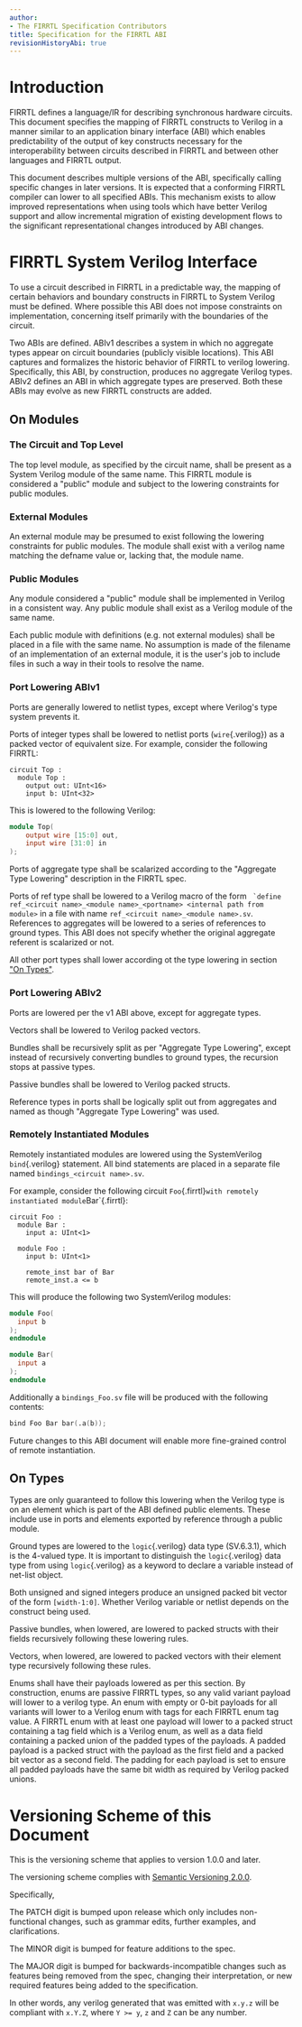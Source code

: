 ```yaml
---
author:
- The FIRRTL Specification Contributors
title: Specification for the FIRRTL ABI
revisionHistoryAbi: true
---
```


# Introduction

FIRRTL defines a language/IR for describing synchronous hardware circuits.  This
document specifies the mapping of FIRRTL constructs to Verilog in a manner
similar to an application binary interface (ABI) which enables predictability of
the output of key constructs necessary for the interoperability between circuits
described in FIRRTL and between other languages and FIRRTL output.

This document describes multiple versions of the ABI, specifically calling
specific changes in later versions.  It is expected that a conforming FIRRTL
compiler can lower to all specified ABIs.  This mechanism exists to allow
improved representations when using tools which have better Verilog support and
allow incremental migration of existing development flows to the significant
representational changes introduced by ABI changes.

# FIRRTL System Verilog Interface

To use a circuit described in FIRRTL in a predictable way, the mapping of certain
behaviors and boundary constructs in FIRRTL to System Verilog must be defined.
Where possible this ABI does not impose constraints on implementation,
concerning itself primarily with the boundaries of the circuit.

Two ABIs are defined.  ABIv1 describes a system in which no aggregate types
appear on circuit boundaries (publicly visible locations).  This ABI captures
and formalizes the historic behavior of FIRRTL to verilog lowering.
Specifically, this ABI, by construction, produces no aggregate Verilog types.
ABIv2 defines an ABI in which aggregate types are preserved.  Both these ABIs
may evolve as new FIRRTL constructs are added.

## On Modules

### The Circuit and Top Level

The top level module, as specified by the circuit name, shall be present as a
System Verilog module of the same name.  This FIRRTL module is considered a
"public" module and subject to the lowering constraints for public modules.

### External Modules

An external module may be presumed to exist following the lowering constraints
for public modules.  The module shall exist with a verilog name matching the
defname value or, lacking that, the module name.

###  Public Modules

Any module considered a "public" module shall be implemented in Verilog in a
consistent way.  Any public module shall exist as a Verilog module of the same
name.

Each public module with definitions (e.g. not external modules) shall be placed
in a file with the same name.  No assumption is made of the filename of an
implementation of an external module, it is the user's job to include files in
such a way in their tools to resolve the name.

### Port Lowering ABIv1

Ports are generally lowered to netlist types, except where Verilog's type system
prevents it.

Ports of integer types shall be lowered to netlist ports (`wire`{.verilog}) as a
packed vector of equivalent size.  For example, consider the following FIRRTL:

```FIRRTL
circuit Top :
  module Top :
    output out: UInt<16>
    input b: UInt<32>
```

This is lowered to the following Verilog:

```verilog
module Top(
    output wire [15:0] out,
    input wire [31:0] in
);
```

Ports of aggregate type shall be scalarized according to the "Aggregate Type
Lowering" description in the FIRRTL spec.

Ports of ref type shall be lowered to a Verilog macro of the form `` `define
ref_<circuit name>_<module name>_<portname> <internal path from module>`` in a
file with name `ref_<circuit name>_<module name>.sv`.  References to aggregates
will be lowered to a series of references to ground types.  This ABI does not
specify whether the original aggregate referent is scalarized or not.

All other port types shall lower according ot the type lowering in
section ["On Types"](#On-Types).

### Port Lowering ABIv2

Ports are lowered per the v1 ABI above, except for aggregate types.

Vectors shall be lowered to Verilog packed vectors.

Bundles shall be recursively split as per "Aggregate Type Lowering", except
instead of recursively converting bundles to ground types, the recursion stops
at passive types.

Passive bundles shall be lowered to Verilog packed structs.

Reference types in ports shall be logically split out from aggregates and named
as though "Aggregate Type Lowering" was used.

### Remotely Instantiated Modules

Remotely instantiated modules are lowered using the SystemVerilog
`bind`{.verilog} statement.  All bind statements are placed in a separate file
named `bindings_<circuit name>.sv`.

For example, consider the following circuit `Foo`{.firrtl}` with remotely
instantiated module `Bar`{.firrtl}:

``` firrtl
circuit Foo :
  module Bar :
    input a: UInt<1>

  module Foo :
    input b: UInt<1>

    remote_inst bar of Bar
    remote_inst.a <= b
```

This will produce the following two SystemVerilog modules:

``` verilog
module Foo(
  input b
);
endmodule

module Bar(
  input a
);
endmodule
```

Additionally a `bindings_Foo.sv` file will be produced with the following
contents:

``` verilog
bind Foo Bar bar(.a(b));
```

Future changes to this ABI document will enable more fine-grained control of
remote instantiation.

## On Types

Types are only guaranteed to follow this lowering when the Verilog type is on an
element which is part of the ABI defined public elements.  These include
use in ports and elements exported by reference through a public module.

Ground types are lowered to the `logic`{.verilog} data type (SV.6.3.1), which is
the 4-valued type.  It is important to distinguish the `logic`{.verilog} data
type from using `logic`{.verilog} as a keyword to declare a variable instead of
net-list object.

Both unsigned and signed integers produce an unsigned packed bit vector of the
form `[width-1:0]`.  Whether Verilog variable or netlist depends on the
construct being used.

Passive bundles, when lowered, are lowered to packed structs with their fields
recursively following these lowering rules.

Vectors, when lowered, are lowered to packed vectors with their element type
recursively following these rules.

Enums shall have their payloads lowered as per this section.  By construction,
enums are passive FIRRTL types, so any valid variant payload will lower to a
verilog type.  An enum with empty or 0-bit payloads for all variants will lower
to a Verilog enum with tags for each FIRRTL enum tag value.  A FIRRTL enum with
at least one payload will lower to a packed struct containing a tag field which
is a Verilog enum, as well as a data field containing a packed union of the
padded types of the payloads.  A padded payload is a packed struct with the
payload as the first field and a packed bit vector as a second field.  The
padding for each payload is set to ensure all padded payloads have the same bit
width as required by Verilog packed unions.

# Versioning Scheme of this Document

This is the versioning scheme that applies to version 1.0.0 and later.

The versioning scheme complies with
[Semantic Versioning 2.0.0](https://semver.org/#semantic-versioning-200).

Specifically,

The PATCH digit is bumped upon release which only includes non-functional changes,
such as grammar edits, further examples, and clarifications.

The MINOR digit is bumped for feature additions to the spec.

The MAJOR digit is bumped for backwards-incompatible changes such as features
being removed from the spec, changing their interpretation, or new required
features being added to the specification.

In other words, any verilog generated that was emitted with `x.y.z` will be
compliant with `x.Y.Z`, where `Y >= y`, `z` and `Z` can be any number.
